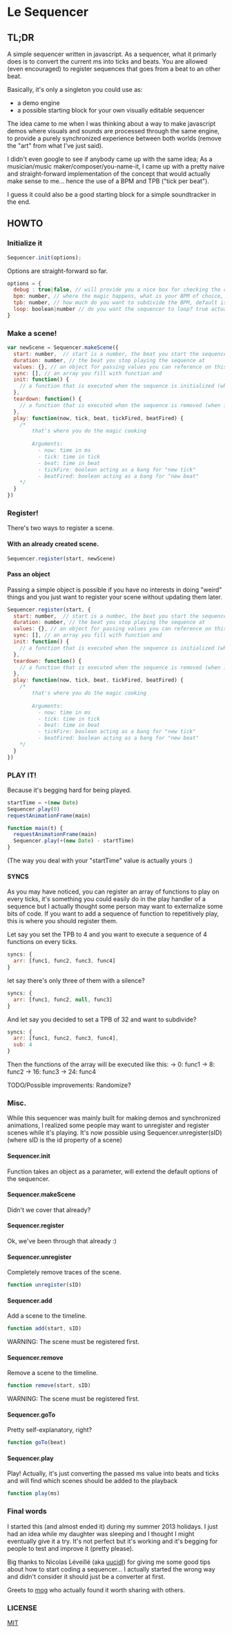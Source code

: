 # Le Sequencer

## TL;DR

A simple sequencer written in javascript.
As a sequencer, what it primarly does is to convert the current ms into ticks and beats.
You are allowed (even encouraged) to register sequences that goes from a beat to an other beat.

Basically, it's only a singleton you could use as:

  - a demo engine
  - a possible starting block for your own visually editable sequencer

The idea came to me when I was thinking about a way to make javascript demos where visuals and sounds are processed 
through the same engine, to provide a purely synchronized experience between both worlds (remove the "art" from what I've just said).

I didn't even google to see if anybody came up with the same idea; As a musician/music maker/composer/you-name-it, I came up with a pretty naive and straight-forward implementation of the concept that would actually make sense to me... hence the use of a BPM and TPB ("tick per beat"). 

I guess it could also be a good starting block for a simple soundtracker in the end.

## HOWTO

### Initialize it
```js
Sequencer.init(options);
```

Options are straight-forward so far.

```js
options = {
  debug : true|false, // will provide you a nice box for checking the current FPS and time, default is false
  bpm: number, // where the magic happens, what is your BPM of choice, default is 60
  tpb: number, // how much do you want to subdivide the BPM, default is 16
  loop: boolean|number // do you want the sequencer to loop? true actually sets it to 0-end, number is the beat you loop at default is false.
}
```

### Make a scene!

```js
var newScene = Sequencer.makeScene({
  start: number,  // start is a number, the beat you start the sequence at
  duration: number, // the beat you stop playing the sequence at
  values: {}, // an object for passing values you can reference on this (not sure it's useful)
  sync: [], // an array you fill with function and 
  init: function() {
    // a function that is executed when the sequence is initialized (when it starts playing)
  },
  teardown: function() {
    // a function that is executed when the sequence is removed (when it's done doing its job)
  },
  play: function(now, tick, beat, tickFired, beatFired) {
    /*
        that's where you do the magic cooking
        
        Arguments: 
          - now: time in ms
          - tick: time in tick
          - beat: time in beat
          - tickFire: boolean acting as a bang for "new tick"
          - beatFired: boolean acting as a bang for "new beat"
    */
  }
})
```

### Register! 

There's two ways to register a scene.

#### With an already created scene.

```js
Sequencer.register(start, newScene)
```

#### Pass an object

Passing a simple object is possible if you have no interests in doing "weird" things and you just want to register your scene without updating them later.

```js
Sequencer.register(start, {
  start: number,  // start is a number, the beat you start the sequence at
  duration: number, // the beat you stop playing the sequence at
  values: {}, // an object for passing values you can reference on this (not sure it's useful)
  sync: [], // an array you fill with function and 
  init: function() {
    // a function that is executed when the sequence is initialized (when it starts playing)
  },
  teardown: function() {
    // a function that is executed when the sequence is removed (when it's done doing its job)
  },
  play: function(now, tick, beat, tickFired, beatFired) {
    /*
        that's where you do the magic cooking
        
        Arguments: 
          - now: time in ms
          - tick: time in tick
          - beat: time in beat
          - tickFire: boolean acting as a bang for "new tick"
          - beatFired: boolean acting as a bang for "new beat"
    */
  }
})
```

### PLAY IT! 

Because it's begging hard for being played. 

```js
startTime = +(new Date)
Sequencer.play(0)
requestAnimationFrame(main)

function main(t) {
  requestAnimationFrame(main)
  Sequencer.play(+(new Date) - startTime)
}
```

(The way you deal with your "startTime" value is actually yours :)

#### SYNCS

As you may have noticed, you can register an array of functions to play on every ticks, it's something you could easily do in the play handler of a sequence but I actually thought some person may want to externalize some bits of code. 
If you want to add a sequence of function to repetitively play, this is where you should register them.

Let say you set the TPB to 4 and you want to execute a sequence of 4 functions on every ticks.
```js
syncs: {
  arr: [func1, func2, func3, func4]
}
```
let say there's only three of them with a silence?
```js
syncs: {
  arr: [func1, func2, null, func3]
}
```
And let say you decided to set a TPB of 32 and want to subdivide?
```js
syncs: {
  arr: [func1, func2, func3, func4],
  sub: 4
}
```
Then the functions of the array will be executed like this:
-> 0: func1 
-> 8: func2
-> 16: func3
-> 24: func4

TODO/Possible improvements: 
Randomize?

### Misc.

While this sequencer was mainly built for making demos and synchronized animations, I realized some people may want to unregister and register scenes
while it's playing. It's now possible using Sequencer.unregister(sID) (where sID is the id property of a scene)

#### Sequencer.init

Function takes an object as a parameter, will extend the default options of the sequencer.

#### Sequencer.makeScene

Didn't we cover that already? 

#### Sequencer.register

Ok, we've been through that already :)

#### Sequencer.unregister

Completely remove traces of the scene. 

```js
function unregister(sID)
```

#### Sequencer.add

Add a scene to the timeline. 

```js
function add(start, sID)
```

WARNING: The scene must be registered first.

#### Sequencer.remove

Remove a scene to the timeline. 

```js
function remove(start, sID)
```

WARNING: The scene must be registered first.

#### Sequencer.goTo

Pretty self-explanatory, right?

```js
function goTo(beat)
```

#### Sequencer.play

Play! Actually, it's just converting the passed ms value into beats and ticks and will find which scenes should be added to the playback

```js
function play(ms)
```

### Final words

I started this (and almost ended it) during my summer 2013 holidays.
I just had an idea while my daughter was sleeping and I thought I might eventually give it a try.
It's not perfect but it's working and it's begging for people to test and improve it (pretty please).

Big thanks to Nicolas Léveillé (aka [uucidl](https://github.com/uucidl)) for giving me some good tips about how to start coding a sequencer... I actually started the wrong way and didn't consider it should just be a converter at first.

Greets to [mog](https://github.com/mog) who actually found it worth sharing with others.

### LICENSE

[MIT](http://kaneel.mit-license.org/)